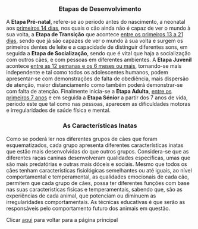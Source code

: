 <h3 style="text-align:center">Etapas de Desenvolvimento</h3>

A **Etapa Pré-natal**, refere-se ao periodo antes do nascimento, a neonatal aos <ins>primeiros 14 dias</ins>, nos quais o cão ainda não é capaz de ver o mundo à sua volta, a **Etapa de Transição** que acontece <ins>entre os primeiros 13 a 21 dias</ins>, sendo que já são capazes de ver o mundo à sua volta e surgem os primeiros dentes de leite e a capacidade de distinguir diferentes sons, em seguida a **Etapa de Socialização**, sendo que é vital que haja a socialização com outros cães, e com pessoas em diferentes ambientes. A **Etapa Juvenil** acontece <ins>entre as 12 semanas e os 6 meses ou mais</ins>, tornando-se mais independente e tal como todos os adolescentes humanos, podem apresentar-se com demonstrações de falta de obediência, mais dispersão de atenção, maior distanciamento como também poderá demonstrar-se com falta de atenção. Finalmente inicia-se a **Etapa Adulta**, <ins>entre os primeiros 7 anos</ins> e em seguida a **Etapa Sénior** a partir dos 7 anos de vida, periodo este que tal como nas pessoas, aparecem as dificuldades motoras e irregularidades de saúde física e mental. 

<h3 style="text-align:center">As Características Inatas</h3>

Como se poderá ler nos diferentes grupos de cães que foram esquematizados, cada grupo apresenta diferentes características inatas que estão mais desenvolvidas do que outros grupos. Considera-se que as diferentes raças caninas desenvolveram qualidades especificas, umas que são mais predatórias e outras mais dóceis e sociais. Mesmo que todos os cães tenham características fisiológicas semelhantes ou até iguais, ao nível comportamental e temperamental, as qualidades emocionais de cada cão, permitem que cada grupo de cães, possa ter diferentes funções com base nas suas características físicas e temperamentais, sabendo que, são as experiências de cada animal, que potenciam ou diminuem as irregularidades comportamentais. As técnicas educativas é que serão as responsáveis pelo comportamento futuro dos animais em questão.

Clicar [aqui](../README.md) para voltar para a página principal